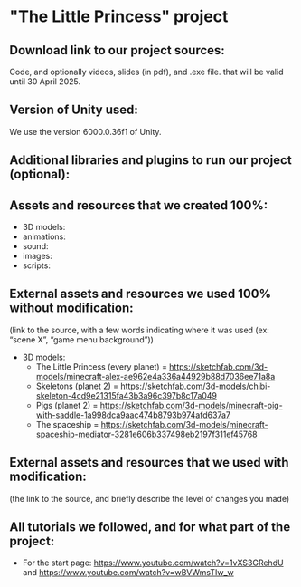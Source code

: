 # "The Little Princess" project

## Download link to our project sources:

Code, and optionally videos, slides (in pdf), and .exe file. that will be valid until 30 April 2025.

## Version of Unity used:

We use the version 6000.0.36f1 of Unity.

## Additional libraries and plugins to run our project (optional):

## Assets and resources that we created 100%:

- 3D models:
- animations:
- sound:
- images:
- scripts:

## External assets and resources we used 100% without modification:
(link to the source, with a few words indicating where it was used (ex: “scene X”, “game menu background”))
- 3D models:
  - The Little Princess (every planet) = https://sketchfab.com/3d-models/minecraft-alex-ae962e4a336a44929b88d7036ee71a8a
  - Skeletons (planet 2) = https://sketchfab.com/3d-models/chibi-skeleton-4cd9e21315fa43b3a96c397b8c17a049
  - Pigs (planet 2) = https://sketchfab.com/3d-models/minecraft-pig-with-saddle-1a998dca9aac474b8793b974afd637a7
  - The spaceship = https://sketchfab.com/3d-models/minecraft-spaceship-mediator-3281e606b337498eb2197f311ef45768

## External assets and resources that we used with modification:
(the link to the source, and briefly describe the level of changes you made)

## All tutorials we followed, and for what part of the project:

- For the start page: https://www.youtube.com/watch?v=1vXS3GRehdU and https://www.youtube.com/watch?v=wBVWmsTIw_w

